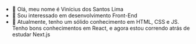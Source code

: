 - 👋 Olá, meu nome é Vinícius dos Santos Lima
- 👀 Sou interessado em desenvolvimento Front-End
- 🌱 Atualmente, tenho um sólido conhecimento em HTML, CSS e JS. Tenho bons conhecimentos em React, e agora estou correndo atrás de estudar Next.js

<!---
ViniciusSLima2/ViniciusSLima2 is a ✨ special ✨ repository because its `README.md` (this file) appears on your GitHub profile.
You can click the Preview link to take a look at your changes.
--->
